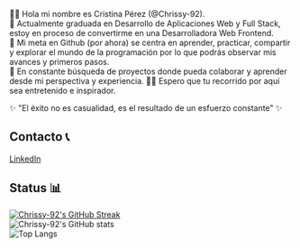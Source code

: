 👋🏻 Hola mi nombre es Cristina Pérez (@Chrissy-92). <br>
🌱 Actualmente graduada en Desarrollo de Aplicaciones Web y Full Stack, estoy en proceso de convertirme en una Desarrolladora Web Frontend. <br>
🎯 Mi meta en Github (por ahora) se centra en aprender, practicar, compartir y explorar el mundo de la programación por lo que podrás observar mis avances y primeros pasos. <br>
🚀 En constante búsqueda de proyectos donde pueda colaborar y aprender desde mi perspectiva y experiencia.
✍🏻 Espero que tu recorrido por aquí sea entretenido e inspirador. <br>

✨ "El éxito no es casualidad, es el resultado de un esfuerzo constante" ✨

## Contacto 📞
[LinkedIn](https://www.linkedin.com/in/cristina-pérez-huerta)

## Status 📊
[![Chrissy-92's GitHub Streak](https://streak-stats.demolab.com/?user=Chrissy-92)](https://git.io/ambient-gradient) <br>
![Chrissy-92's GitHub stats](https://github-readme-stats.vercel.app/api?username=Chrissy-92&show_icons=true&theme=synthwave) <br>
![Top Langs](https://github-readme-stats.vercel.app/api/top-langs/?username=Chrissy-92&layout=compact&theme=dark)
